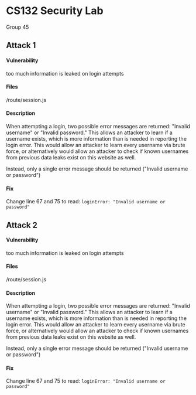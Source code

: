 # CS132 Security Lab
Group 45

## Attack 1
#### Vulnerability
too much information is leaked on login attempts

#### Files
/route/session.js

#### Description
When attempting a login, two possible error messages are returned: "Invalid username" or "Invalid password." This allows an attacker to learn if a username exists, which is more information than is needed in reporting the login error. This would allow an attacker to learn every username via brute force, or alternatively would allow an attacker to check if known usernames from previous data leaks exist on this website as well.

Instead, only a single error message should be returned ("Invalid username or password")


#### Fix
Change line 67 and 75 to read: `loginError: "Invalid username or password"`


## Attack 2
#### Vulnerability
too much information is leaked on login attempts

#### Files
/route/session.js

#### Description
When attempting a login, two possible error messages are returned: "Invalid username" or "Invalid password." This allows an attacker to learn if a username exists, which is more information than is needed in reporting the login error. This would allow an attacker to learn every username via brute force, or alternatively would allow an attacker to check if known usernames from previous data leaks exist on this website as well.

Instead, only a single error message should be returned ("Invalid username or password")


#### Fix
Change line 67 and 75 to read: `loginError: "Invalid username or password"`

